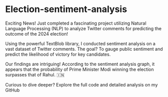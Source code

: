 # Election-sentiment-analysis

Exciting News! Just completed a fascinating project utilizing Natural Language Processing (NLP) to analyze Twitter comments for predicting the outcome of the 2024 election! 

Using the powerful TextBlob library, I conducted sentiment analysis on a vast dataset of Twitter comments. The goal? To gauge public sentiment and predict the likelihood of victory for key candidates.

 Our findings are intriguing! According to the sentiment analysis graph, it appears that the probability of Prime Minister Modi winning the election surpasses that of Rahul. 🇮🇳

Curious to dive deeper? Explore the full code and detailed analysis on my GitHub
